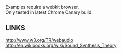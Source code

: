 Examples require a webkit browser.   
Only tested in latest Chrome Canary build.


## LINKS
http://www.w3.org/TR/webaudio
http://en.wikibooks.org/wiki/Sound_Synthesis_Theory
